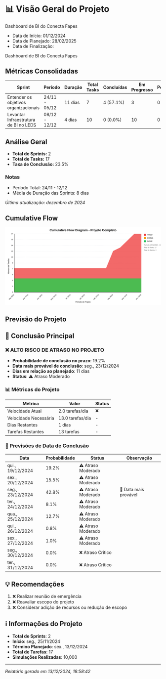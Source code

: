 # 📊 Visão Geral do Projeto 

Dashboard de BI do Conecta Fapes
* Data de Início: 01/12/2024
* Data de Planejado: 28/02/2025
* Data de Finalização: 

Dashboard de BI do Conecta Fapes
## Métricas Consolidadas

| Sprint | Período | Duração | Total Tasks | Concluídas | Em Progresso | Pendentes | Velocidade | Eficiência |
|--------|---------|----------|-------------|------------|--------------|-----------|------------|------------|
| Entender os objetivos organizacionais | 24/11 - 05/12 | 11 dias | 7 | 4 (57.1%) | 3 | 0 | 0.36/dia | 57.1% |
| Levantar Infraestrutura de BI no LEDS | 08/12 - 12/12 | 4 dias | 10 | 0 (0.0%) | 10 | 0 | 0/dia | 0.0% |

## Análise Geral

- **Total de Sprints:** 2
- **Total de Tasks:** 17
- **Taxa de Conclusão:** 23.5%

### Notas
- Período Total: 24/11 - 12/12
- Média de Duração das Sprints: 8 dias

*Última atualização: dezembro de 2024*

## Cumulative Flow 
![ Cumulative Flow](./project-cfd.svg)



 ## Previsão do Projeto 

## 🎯 Conclusão Principal

### ❌ ALTO RISCO DE ATRASO NO PROJETO

- **Probabilidade de conclusão no prazo**: 19.2%
- **Data mais provável de conclusão**: seg., 23/12/2024
- **Dias em relação ao planejado**: 11 dias
- **Status**: ⚠️ Atraso Moderado

### 📊 Métricas do Projeto

| Métrica | Valor | Status |
|---------|--------|--------|
| Velocidade Atual | 2.0 tarefas/dia | ❌ |
| Velocidade Necessária | 13.0 tarefas/dia | - |
| Dias Restantes | 1 dias | - |
| Tarefas Restantes | 13 tarefas | - |

### 📅 Previsões de Data de Conclusão

| Data | Probabilidade | Status | Observação |
|------|---------------|---------|------------|
| qui., 19/12/2024 | 19.2% | ⚠️ Atraso Moderado |  |
| sex., 20/12/2024 | 15.5% | ⚠️ Atraso Moderado |  |
| seg., 23/12/2024 | 42.8% | ⚠️ Atraso Moderado | 📍 Data mais provável |
| ter., 24/12/2024 | 8.1% | ⚠️ Atraso Moderado |  |
| qua., 25/12/2024 | 12.7% | ⚠️ Atraso Moderado |  |
| qui., 26/12/2024 | 0.8% | ⚠️ Atraso Moderado |  |
| sex., 27/12/2024 | 1.0% | ⚠️ Atraso Moderado |  |
| seg., 30/12/2024 | 0.0% | ❌ Atraso Crítico |  |
| ter., 31/12/2024 | 0.0% | ❌ Atraso Crítico |  |

## 💡 Recomendações

1. ❌ Realizar reunião de emergência
2. ❌ Reavaliar escopo do projeto
3. ❌ Considerar adição de recursos ou redução de escopo

## ℹ️ Informações do Projeto

- **Total de Sprints**: 2
- **Início**: seg., 25/11/2024
- **Término Planejado**: sex., 13/12/2024
- **Total de Tarefas**: 17
- **Simulações Realizadas**: 10,000

---
*Relatório gerado em 13/12/2024, 18:58:42*
